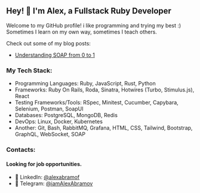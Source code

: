 ## Hey! 👋 I'm Alex, a Fullstack Ruby Developer

Welcome to my GitHub profile! i like programming and trying my best :) Sometimes I learn on my own way, sometimes I teach others.

Check out some of my blog posts:
- [Understanding SOAP from 0 to 1](https://o-200.github.io/web/2025/03/26/Understanding-Soap-From-0-to-1.html)

### My Tech Stack:
- Programming Languages: Ruby, JavaScript, Rust, Python
- Frameworks: Ruby On Rails, Roda, Sinatra, Hotwires (Turbo, Stimulus.js), React
- Testing Frameworks/Tools: RSpec, Minitest, Cucumber, Capybara, Selenium, Postman, SoapUI
- Databases: PostgreSQL, MongoDB, Redis
- DevOps: Linux, Docker, Kubernetes
- Another: Git, Bash, RabbitMQ, Grafana, HTML, CSS, Tailwind, Bootstrap, GraphQL, WebSocket, SOAP

### Contacts:

#### Looking for job opportunities.

- 📄 LinkedIn: [@alexabramof](https://www.linkedin.com/in/alexabramof/)
- 💬 Telegram: [@iamAlexAbramov](https://t.me/iamAlexAbramov)
